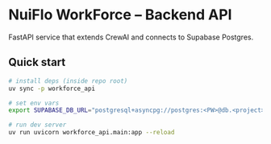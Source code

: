 # NuiFlo WorkForce – Backend API

FastAPI service that extends CrewAI and connects to Supabase Postgres.

## Quick start
```bash
# install deps (inside repo root)
uv sync -p workforce_api

# set env vars
export SUPABASE_DB_URL="postgresql+asyncpg://postgres:<PW>@db.<project>.supabase.co:6543/postgres"

# run dev server
uv run uvicorn workforce_api.main:app --reload
``` 
